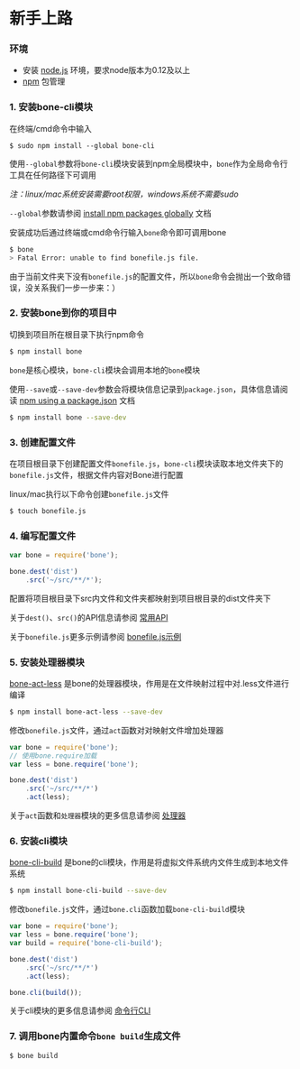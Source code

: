 新手上路
======

### 环境

+ 安装 [node.js](https://nodejs.org) 环境，要求node版本为0.12及以上
+ [npm](https://www.npmjs.com/) 包管理

### 1. 安装bone-cli模块

在终端/cmd命令中输入

```nohighlight
$ sudo npm install --global bone-cli
```

使用`--global`参数将`bone-cli`模块安装到npm全局模块中，`bone`作为全局命令行工具在任何路径下可调用

*注：linux/mac系统安装需要root权限，windows系统不需要sudo*

`--global`参数请参阅 [install npm packages globally](https://docs.npmjs.com/getting-started/installing-npm-packages-globally) 文档

安装成功后通过终端或cmd命令行输入`bone`命令即可调用bone

```bash
$ bone
> Fatal Error: unable to find bonefile.js file.
```

由于当前文件夹下没有`bonefile.js`的配置文件，所以`bone`命令会抛出一个致命错误，没关系我们一步一步来：）

### 2. 安装bone到你的项目中

切换到项目所在根目录下执行npm命令

```bash
$ npm install bone
```

`bone`是核心模块，`bone-cli`模块会调用本地的`bone`模块

使用`--save`或`--save-dev`参数会将模块信息记录到`package.json`，具体信息请阅读 [npm using a package.json](https://docs.npmjs.com/getting-started/using-a-package.json) 文档

```bash
$ npm install bone --save-dev
```

### 3. 创建配置文件

在项目根目录下创建配置文件`bonefile.js`，`bone-cli`模块读取本地文件夹下的`bonefile.js`文件，根据文件内容对Bone进行配置

linux/mac执行以下命令创建`bonefile.js`文件

```bash
$ touch bonefile.js
```

### 4. 编写配置文件

```javascript
var bone = require('bone');

bone.dest('dist')
    .src('~/src/**/*');
```

配置将项目根目录下src内文件和文件夹都映射到项目根目录的dist文件夹下

关于`dest()`、`src()`的API信息请参阅 [常用API](./api.html)

关于`bonefile.js`更多示例请参阅 [bonefile.js示例](./example.html)

### 5. 安装处理器模块

[bone-act-less]() 是bone的处理器模块，作用是在文件映射过程中对.less文件进行编译

```bash
$ npm install bone-act-less --save-dev
```

修改`bonefile.js`文件，通过`act`函数对对映射文件增加处理器

```javascript
var bone = require('bone');
// 使用bone.require加载
var less = bone.require('bone');

bone.dest('dist')
    .src('~/src/**/*')
    .act(less);
```

关于`act`函数和`处理器`模块的更多信息请参阅 [处理器](./plugins.html)

### 6. 安装cli模块

[bone-cli-build](https://github.com/wyicwx/bone-cli-build) 是bone的cli模块，作用是将虚拟文件系统内文件生成到本地文件系统

```bash
$ npm install bone-cli-build --save-dev
```

修改`bonefile.js`文件，通过`bone.cli`函数加载`bone-cli-build`模块

```javascript
var bone = require('bone');
var less = bone.require('bone');
var build = require('bone-cli-build');

bone.dest('dist')
    .src('~/src/**/*')
    .act(less);

bone.cli(build());
```

关于cli模块的更多信息请参阅 [命令行CLI](./cli.html)

### 7. 调用bone内置命令`bone build`生成文件
```shell
$ bone build
```



